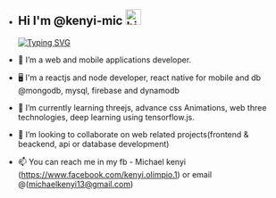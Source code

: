 - ## Hi I'm @kenyi-mic <img src="https://user-images.githubusercontent.com/1303154/88677602-1635ba80-d120-11ea-84d8-d263ba5fc3c0.gif" width="28px" height="28px" alt="hi">

     [![Typing SVG](https://readme-typing-svg.demolab.com/?lines=Fullstack+Developer+and+youtube+content+creator!;🌱+I'm+Always+learning;Open+for+Job+or+collabrations)](https://git.io/typing-svg)

- 👀 I’m a web and mobile applications developer.
- 🖥️ I'm a reactjs and node developer, react native for mobile and db @mongodb, mysql, firebase and dynamodb
- 🌱 I’m currently learning threejs, advance css Animations, web three technologies, deep learning using tensorflow.js.
- 💞️ I’m looking to collaborate on web related projects(frontend & beackend, api or database development)
- 📫 You can reach me in my fb - Michael kenyi (https://www.facebook.com/kenyi.olimpio.1) or email @(michaelkenyi13@gmail.com)

<!---
kenyi-mic/kenyi-mic is a ✨ special ✨ repository because its `README.md` (this file) appears on your GitHub profile.
You can click the Preview link to take a look at your changes.
--->
